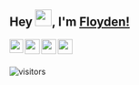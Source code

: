 ## Hey <img src="https://github.com/TheDudeThatCode/TheDudeThatCode/blob/master/Assets/Hi.gif" width="29px">, I'm [Floyden!](https://floyden-monteiro.github.io/floydenmonteiro) 

<a href="https://www.linkedin.com/in/floyden-monteiro-864a211b9">
  <img align="left" width="24px" src="https://cdn.jsdelivr.net/npm/simple-icons@v3/icons/linkedin.svg"  />
</a>
<a href="https://twitter.com/floydenmonteiro">
  <img align="left" width="26px" src="https://cdn.jsdelivr.net/npm/simple-icons@v3/icons/twitter.svg" />
</a>
<a href="mailto:floydenmonteiro@gmail.com">
  <img align="left" width="26px" src="https://cdn.jsdelivr.net/npm/simple-icons@v3/icons/gmail.svg" />
</a>
<a href="https://www.instagram.com/fm/">
  <img align="left" width="26px" src="https://cdn.jsdelivr.net/npm/simple-icons@v3/icons/instagram.svg" />
</a>

<br />
<br />

![visitors](https://visitor-badge.laobi.icu/badge?page_id=floyden-monteiro.floyden-monteiro)

